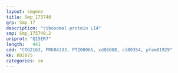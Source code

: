 ```yaml
---
layout: smgene
title: Smp_175740
grp: Smp_17
description: "ribosomal protein L14"
smp: Smp_175740.2
uniprot: "Q15ER7"
length:   441
cdd: "COG2163, PRK04333, PTZ00065, cd06088, cl00354, pfam01929"
kk: K02875
categories: sm
---
```

